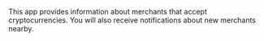 This app provides information about merchants that accept cryptocurrencies. You will also receive notifications about new merchants nearby.
